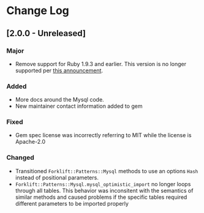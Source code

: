 # Change Log

## [2.0.0 - Unreleased]
### Major
- Remove support for Ruby 1.9.3 and earlier. This version is no longer
  supported per [this announcement](https://www.ruby-lang.org/en/news/2015/02/23/support-for-ruby-1-9-3-has-ended/).

### Added
- More docs around the Mysql code.
- New maintainer contact information added to gem

### Fixed
- Gem spec license was incorrectly referring to MIT while the license is
  Apache-2.0

### Changed
- Transitioned `Forklift::Patterns::Mysql` methods to use an options `Hash`
  instead of positional parameters.
- `Forklift::Patterns::Mysql.mysql_optimistic_import` no longer loops
  through all tables. This behavior was inconsitent with the semantics
  of similar methods and caused problems if the specific tables required
  different parameters to be imported properly

